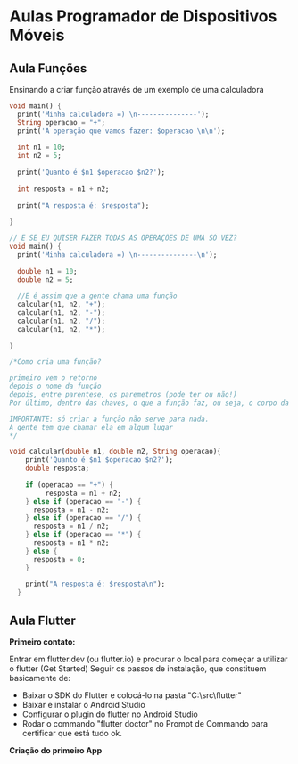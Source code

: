 # Aulas Programador de Dispositivos Móveis
## Aula Funções

Ensinando a criar função através de um exemplo de uma calculadora

```dart
void main() {
  print('Minha calculadora =) \n---------------');
  String operacao = "+";
  print('A operação que vamos fazer: $operacao \n\n');
  
  int n1 = 10;
  int n2 = 5;
  
  print('Quanto é $n1 $operacao $n2?');
  
  int resposta = n1 + n2;
  
  print("A resposta é: $resposta");
  
}

// E SE EU QUISER FAZER TODAS AS OPERAÇÕES DE UMA SÓ VEZ?
void main() {
  print('Minha calculadora =) \n---------------\n');
  
  double n1 = 10;
  double n2 = 5;
  
  //E é assim que a gente chama uma função
  calcular(n1, n2, "+");
  calcular(n1, n2, "-");
  calcular(n1, n2, "/");
  calcular(n1, n2, "*");
  
}

/*Como cria uma função?

primeiro vem o retorno
depois o nome da função
depois, entre parentese, os paremetros (pode ter ou não!)
Por último, dentro das chaves, o que a função faz, ou seja, o corpo da função

IMPORTANTE: só criar a função não serve para nada. 
A gente tem que chamar ela em algum lugar
*/

void calcular(double n1, double n2, String operacao){
    print('Quanto é $n1 $operacao $n2?');
    double resposta;
    
    if (operacao == "+") {
    	 resposta = n1 + n2;
    } else if (operacao == "-") {
      resposta = n1 - n2;
    } else if (operacao == "/") {
      resposta = n1 / n2;
    } else if (operacao == "*") {
      resposta = n1 * n2;
    } else {
      resposta = 0;
    }
  
    print("A resposta é: $resposta\n");
  }
```

## Aula Flutter

**Primeiro contato:**

Entrar em flutter.dev (ou flutter.io) e procurar o local para começar a utilizar o flutter (Get Started)
Seguir os passos de instalação, que constituem basicamente de:
 - Baixar o SDK do Flutter e colocá-lo na pasta "C:\src\flutter"
 - Baixar e instalar o Android Studio
 - Configurar o plugin do flutter no Android Studio
 - Rodar o commando "flutter doctor" no Prompt de Commando para certificar que está tudo ok.


**Criação do primeiro App**
